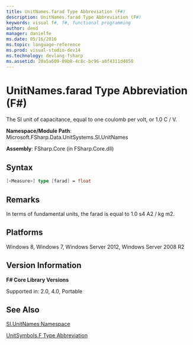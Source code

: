 ```yaml
---
title: UnitNames.farad Type Abbreviation (F#)
description: UnitNames.farad Type Abbreviation (F#)
keywords: visual f#, f#, functional programming
author: dend
manager: danielfe
ms.date: 05/16/2016
ms.topic: language-reference
ms.prod: visual-studio-dev14
ms.technology: devlang-fsharp
ms.assetid: 20a5a609-09b8-4c8c-bc96-a0f4311d4858 
---
```


# UnitNames.farad Type Abbreviation (F#)

The SI unit of capacitance, equal to one coulomb per volt, or 1.0 C / V.

**Namespace/Module Path**: Microsoft.FSharp.Data.UnitSystems.SI.UnitNames

**Assembly**: FSharp.Core (in FSharp.Core.dll)


## Syntax

```fsharp
[<Measure>] type [farad] = float
```

## Remarks
In terms of fundamental units, the farad is equal to 1.0 s4 A2 / kg m2.

## Platforms
Windows 8, Windows 7, Windows Server 2012, Windows Server 2008 R2


## Version Information
**F# Core Library Versions**

Supported in: 2.0, 4.0, Portable

## See Also
[SI.UnitNames Namespace](SI.UnitNames-Namespace-%5BFSharp%5D.md)

[UnitSymbols.F Type Abbreviation](UnitSymbols.F-Type-Abbreviation-%5BFSharp%5D.md)